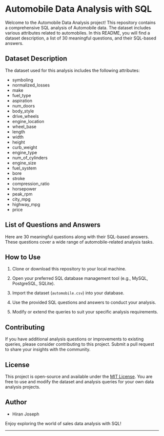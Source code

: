 # Automobile Data Analysis with SQL

Welcome to the Automobile Data Analysis project! This repository contains a comprehensive SQL analysis of Automobile data. The dataset includes various attributes related to automobiles. In this README, you will find a dataset description, a list of 30 meaningful questions, and their SQL-based answers.

## Dataset Description

The dataset used for this analysis includes the following attributes:

- symboling
- normalized_losses
- make
- fuel_type
- aspiration
- num_doors
- body_style
- drive_wheels
- engine_location
- wheel_base
- length
- width
- height
- curb_weight
- engine_type
- num_of_cylinders
- engine_size
- fuel_system
- bore
- stroke
- compression_ratio
- horsepower
- peak_rpm
- city_mpg
- highway_mpg
- price

## List of Questions and Answers

Here are 30 meaningful questions along with their SQL-based answers. These questions cover a wide range of automobile-related analysis tasks.

## How to Use

1. Clone or download this repository to your local machine.

2. Open your preferred SQL database management tool (e.g., MySQL, PostgreSQL, SQLite).

3. Import the dataset (`automobile.csv`) into your database.

4. Use the provided SQL questions and answers to conduct your analysis.

5. Modify or extend the queries to suit your specific analysis requirements.

## Contributing

If you have additional analysis questions or improvements to existing queries, please consider contributing to this project. Submit a pull request to share your insights with the community.

## License

This project is open-source and available under the [MIT License](LICENSE). You are free to use and modify the dataset and analysis queries for your own data analysis projects.

## Author

- Hiran Joseph

Enjoy exploring the world of sales data analysis with SQL!

---

